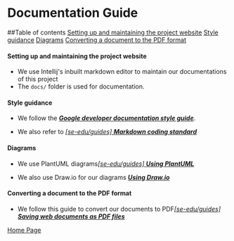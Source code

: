 # Documentation Guide

##Table of contents
[Setting up and maintaining the project website](#1)
[Style guidance](#2)
[Diagrams](#3)
[Converting a document to the PDF format](#4)


#### Setting up and maintaining the project website

* We use Intellij's inbuilt markdown editor to maintain our documentations of this project
* The `docs/` folder is used for documentation.



#### Style guidance

* We follow the [**_Google developer documentation style guide_**](https://developers.google.com/style).

* We also refer to [_[se-edu/guides] **Markdown coding standard**_](https://se-education.org/guides/conventions/markdown.html)

#### Diagrams

* We use PlantUML diagrams[_[se-edu/guides] **Using PlantUML**_](https://se-education.org/guides/tutorials/plantUml.html)

* We also use Draw.io for our diagrams [_**Using Draw.io**_](https://drawio-app.com/learning/step-by-step-guides/)

#### Converting a document to the PDF format

* We follow this guide to convert our documents to PDF[_[se-edu/guides] **Saving web documents as PDF files**_](https://se-education.org/guides/tutorials/savingPdf.html)
      
   
[Home Page](https://ay2021s1-cs2113t-f12-4.github.io/tp/)